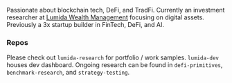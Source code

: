Passionate about blockchain tech, DeFi, and TradFi. Currently an investment researcher at [Lumida Wealth Management](lumida.com) focusing on digital assets. Previously a 3x startup builder in FinTech, DeFi, and AI. 

### Repos
Please check out `lumida-research` for portfolio / work samples. `lumida-dev` houses dev dashboard. Ongoing research can be found in `defi-primitives`, `benchmark-research`, and `strategy-testing`. 
<!-- 
### Contact
Telegram: [@peterzhi](https://t.me/peterzhi)    
Email: pz.peterzhi@gmail.com      
CV: [View PDF](https://drive.google.com/file/d/1dGIWz4FvBsJZybc_8H0vuj5tfGfvJ1pP/view?usp=sharing) -->
